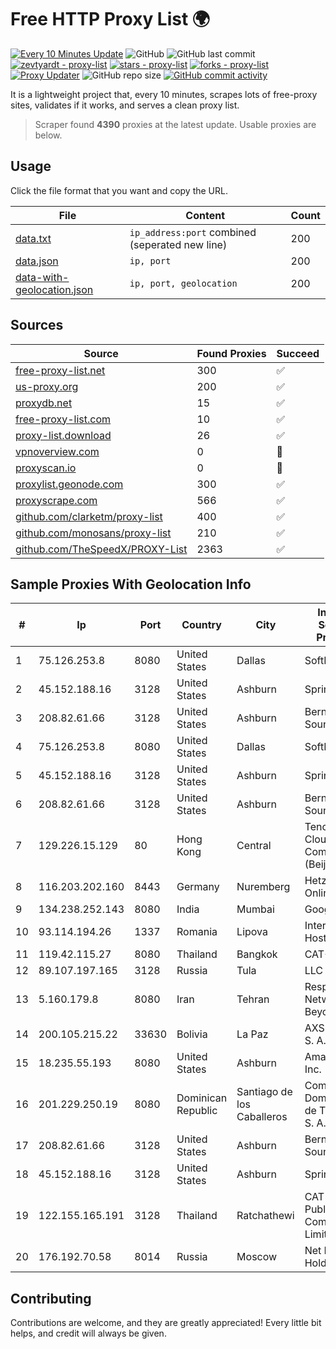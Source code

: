 
# Free HTTP Proxy List 🌍

[![Every 10 Minutes Update](https://github.com/mertguvencli/http-proxy-list/actions/workflows/main.yml/badge.svg?branch=main)](https://github.com/mertguvencli/http-proxy-list/actions/workflows/main.yml)
![GitHub](https://img.shields.io/github/license/mertguvencli/http-proxy-list)
![GitHub last commit](https://img.shields.io/github/last-commit/mertguvencli/http-proxy-list)
[![zevtyardt - proxy-list](https://img.shields.io/static/v1?label=zevtyardt&message=proxy-list&color=blue&logo=github)](https://github.com/zevtyardt/proxy-list "Go to GitHub repo")
[![stars - proxy-list](https://img.shields.io/github/stars/zevtyardt/proxy-list?style=social)](https://github.com/zevtyardt/proxy-list)
[![forks - proxy-list](https://img.shields.io/github/forks/zevtyardt/proxy-list?style=social)](https://github.com/zevtyardt/proxy-list)
[![Proxy Updater](https://github.com/zevtyardt/proxy-list/workflows/Proxy%20Updater/badge.svg)](https://github.com/zevtyardt/proxy-list/actions?query=workflow:"Proxy+Updater")
![GitHub repo size](https://img.shields.io/github/repo-size/zevtyardt/proxy-list)
[![GitHub commit activity](https://img.shields.io/github/commit-activity/m/zevtyardt/proxy-list?logo=commits)](https://github.com/zevtyardt/proxy-list/commits/main)

It is a lightweight project that, every 10 minutes, scrapes lots of free-proxy sites, validates if it works, and serves a clean proxy list.

> Scraper found **4390** proxies at the latest update. Usable proxies are below.

## Usage

Click the file format that you want and copy the URL.

|File|Content|Count|
|----|-------|-----|
|[data.txt](https://raw.githubusercontent.com/mertguvencli/http-proxy-list/main/proxy-list/data.txt)|`ip_address:port` combined (seperated new line)|200|
|[data.json](https://raw.githubusercontent.com/mertguvencli/http-proxy-list/main/proxy-list/data.json)|`ip, port`|200|
|[data-with-geolocation.json](https://raw.githubusercontent.com/mertguvencli/http-proxy-list/main/proxy-list/data-with-geolocation.json)|`ip, port, geolocation`|200|

## Sources

|Source|Found Proxies|Succeed|
|------|-------------|-------|
|[free-proxy-list.net](https://free-proxy-list.net)|300|✅|
|[us-proxy.org](https://www.us-proxy.org)|200|✅|
|[proxydb.net](http://proxydb.net)|15|✅|
|[free-proxy-list.com](https://free-proxy-list.com/?page=&port=&type%5B%5D=http&type%5B%5D=https&up_time=0&search=Search)|10|✅|
|[proxy-list.download](https://www.proxy-list.download/HTTP)|26|✅|
|[vpnoverview.com](https://vpnoverview.com/privacy/anonymous-browsing/free-proxy-servers)|0|🚫|
|[proxyscan.io](https://www.proxyscan.io)|0|🚫|
|[proxylist.geonode.com](https://proxylist.geonode.com/api/proxy-list?limit=300&page=1&sort_by=lastChecked&sort_type=desc&protocols=http,https)|300|✅|
|[proxyscrape.com](https://api.proxyscrape.com/v2/?request=displayproxies&protocol=http&timeout=10000&country=all&ssl=all&anonymity=all)|566|✅|
|[github.com/clarketm/proxy-list](https://raw.githubusercontent.com/clarketm/proxy-list/master/proxy-list-raw.txt)|400|✅|
|[github.com/monosans/proxy-list](https://raw.githubusercontent.com/monosans/proxy-list/main/proxies/http.txt)|210|✅|
|[github.com/TheSpeedX/PROXY-List](https://raw.githubusercontent.com/TheSpeedX/PROXY-List/master/http.txt)|2363|✅|


## Sample Proxies With Geolocation Info

|#|Ip|Port|Country|City|Internet Service Provider|
|-|--|----|-------|----|-------------------------|
|1|75.126.253.8|8080|United States|Dallas|SoftLayer|
|2|45.152.188.16|3128|United States|Ashburn|Sprint|
|3|208.82.61.66|3128|United States|Ashburn|Bernardi Sounds|
|4|75.126.253.8|8080|United States|Dallas|SoftLayer|
|5|45.152.188.16|3128|United States|Ashburn|Sprint|
|6|208.82.61.66|3128|United States|Ashburn|Bernardi Sounds|
|7|129.226.15.129|80|Hong Kong|Central|Tencent Cloud Computing (Beijing) Co|
|8|116.203.202.160|8443|Germany|Nuremberg|Hetzner Online GmbH|
|9|134.238.252.143|8080|India|Mumbai|Google LLC|
|10|93.114.194.26|1337|Romania|Lipova|Interkvm Host SRL|
|11|119.42.115.27|8080|Thailand|Bangkok|CAT-BB|
|12|89.107.197.165|3128|Russia|Tula|LLC TK Altair|
|13|5.160.179.8|8080|Iran|Tehran|Respina Networks & Beyond PJSC|
|14|200.105.215.22|33630|Bolivia|La Paz|AXS Bolivia S. A.|
|15|18.235.55.193|8080|United States|Ashburn|Amazon.com, Inc.|
|16|201.229.250.19|8080|Dominican Republic|Santiago de los Caballeros|Compañía Dominicana de Teléfonos S. A.|
|17|208.82.61.66|3128|United States|Ashburn|Bernardi Sounds|
|18|45.152.188.16|3128|United States|Ashburn|Sprint|
|19|122.155.165.191|3128|Thailand|Ratchathewi|CAT Telecom Public Company Limited|
|20|176.192.70.58|8014|Russia|Moscow|Net By Net Holding LLC|



## Contributing

Contributions are welcome, and they are greatly appreciated! Every
little bit helps, and credit will always be given.

